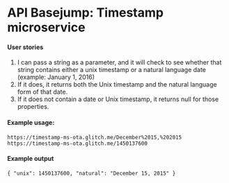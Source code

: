 # API Basejump: Timestamp microservice

#### User stories

1. I can pass a string as a parameter, and it will check to see whether that string contains either a unix timestamp or a natural language date (example: January 1, 2016)
2. If it does, it returns both the Unix timestamp and the natural language form of that date.
3. If it does not contain a date or Unix timestamp, it returns null for those properties.

#### Example usage:
`https://timestamp-ms-ota.glitch.me/December%2015,%202015`
`https://timestamp-ms-ota.glitch.me/1450137600`

#### Example output
`{ "unix": 1450137600, "natural": "December 15, 2015" }`